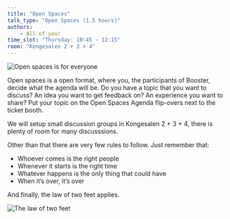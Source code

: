 ```yaml
---
title: "Open Spaces"
talk_type: "Open Spaces (1.5 hours)"
authors:
    - All of you!
time_slot: "Thursday: 10:45 - 12:15"
room: "Kongesalen 2 + 3 + 4"
---
```


![Open spaces is for everyone](/images/open_spaces.jpg)

Open spaces is a open format, where you, the participants of Booster, decide what the agenda will be. Do you have a topic that you want to discuss? An idea you want to get feedback on? An experience you want to share? Put your topic on the Open Spaces Agenda flip-overs next to the ticket booth. 

We will setup small discussion groups in Kongesalen 2 + 3 + 4, there is plenty of room for many discusssions.

Other than that there are very few rules to follow. Just remember that: 

- Whoever comes is the right people
- Whenever it starts is the right time
- Whatever happens is the only thing that could have
- When it’s over, it’s over


And finally, the law of two feet applies.

![The law of two feet](/images/law_of_two_feet.png)
